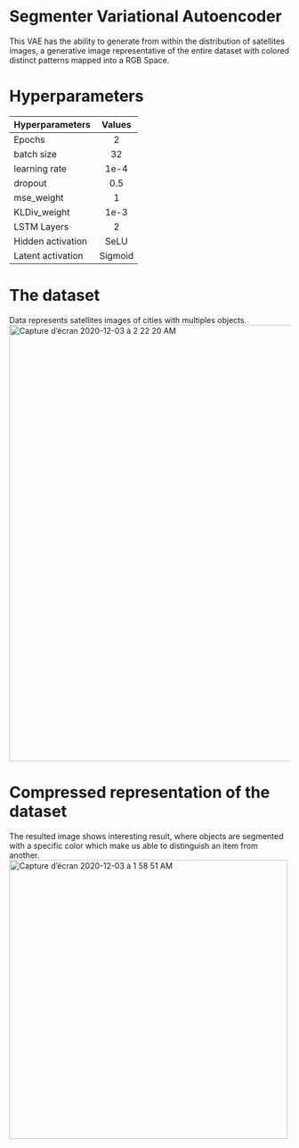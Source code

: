 # Segmenter Variational Autoencoder

This VAE has the ability to   generate from within the distribution of satellites images, a generative image  representative of the entire dataset with  colored distinct patterns mapped into a RGB Space.

# Hyperparameters
| Hyperparameters        | Values        |
| -------------          |:-------------:|   
| Epochs                 | 2 | $
| batch size             | 32           |  
| learning rate          | 1e-4         |
| dropout                | 0.5           |  
| mse_weight             | 1             |  
| KLDiv_weight           | 1e-3            |
| LSTM Layers            | 2             |   
| Hidden activation      | SeLU           |
| Latent activation      | Sigmoid           |

# The dataset
Data represents satellites images of cities with multiples objects.
<img width="782" alt="Capture d’écran 2020-12-03 à 2 22 20 AM" src="https://user-images.githubusercontent.com/55285736/100951204-61b50680-350e-11eb-917e-f2a6a894e5db.png">



# Compressed representation of the dataset
The resulted image shows interesting result, where  objects are segmented with a specific color which make us able to distinguish an item from another. 
<img width="500" alt="Capture d’écran 2020-12-03 à 1 58 51 AM" src="https://user-images.githubusercontent.com/55285736/100949929-95426180-350b-11eb-9491-ee8f303e49f8.png">
